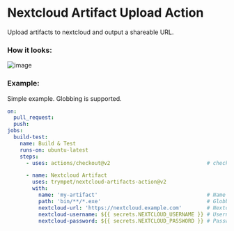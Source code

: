 # Nextcloud Artifact Upload Action
Upload artifacts to nextcloud and output a shareable URL.

### How it looks:
![image](https://user-images.githubusercontent.com/23460729/120891750-7f247380-c60a-11eb-9998-3b3b7f61066f.png)

### Example:
Simple example. Globbing is supported. 

```yaml
on:
  pull_request:
  push:
jobs:
  build-test:
    name: Build & Test
    runs-on: ubuntu-latest
    steps:
      - uses: actions/checkout@v2                               # checkout the repo

      - name: Nextcloud Artifact
        uses: trympet/nextcloud-artifacts-action@v2
        with:
          name: 'my-artifact'                                   # Name of the artifact
          path: 'bin/**/*.exe'                                  # Globbing supported
          nextcloud-url: 'https://nextcloud.example.com'        # Nextcloud URL
          nextcloud-username: ${{ secrets.NEXTCLOUD_USERNAME }} # Username from repository secret
          nextcloud-password: ${{ secrets.NEXTCLOUD_PASSWORD }} # Password from repository secret
```
